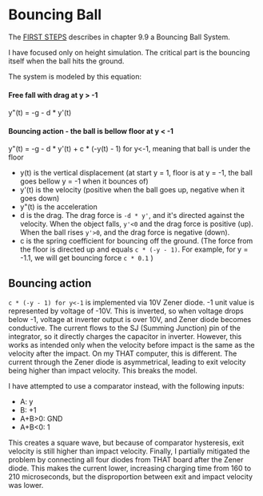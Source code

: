 # Bouncing Ball

The [FIRST STEPS](../THAT_First_Steps.pdf) describes in chapter 9.9 a Bouncing Ball System. 

I have focused only on height simulation. The critical part is the bouncing itself when the ball hits the ground. 

The system is modeled by this equation:

#### Free fall with drag at y > -1
y"(t) = -g - d * y'(t)

#### Bouncing action - the ball is bellow floor at y < -1
y"(t) = -g - d * y'(t) + c * (-y(t) - 1) for y<-1, meaning that ball is under the floor

*  y(t) is the vertical displacement (at start y = 1, floor is at y = -1, the ball goes bellow y = -1 when it bounces of)
*  y'(t) is the velocity (positive when the ball goes up, negative when it goes down)
*  y"(t) is the acceleration
*  d is the drag. The drag force is `-d * y'`, and it's directed against the velocity.  When the object falls, `y'<0` and the drag force is positive (up). When the ball rises `y'>0`, and the drag force is negative (down).
*  c is the spring coefficient for bouncing off the ground. (The force from the floor is directed up and equals  `c * (-y - 1)`. For example, for y = -1.1, we will get bouncing force `c * 0.1` )

## Bouncing action
`c * (-y - 1) for y<-1` is implemented via 10V Zener diode. -1 unit value is represented by voltage of -10V. This is inverted, so when voltage drops below -1, voltage at inverter output is over 10V, and Zener diode becomes conductive. The current flows to the SJ (Summing Junction) pin of the integrator, so it directly charges the capacitor in inverter. However, this works as intended only when the velocity before impact is the same as the velocity after the impact. On my THAT computer, this is different. The current through the Zener diode is asymmetrical, leading to exit velocity being higher than impact velocity. This breaks the model. 

I have attempted to use a comparator instead, with the following inputs:
*  A: y
*  B: +1
*  A+B>0: GND
*  A+B<0: 1

This creates a square wave, but because of comparator hysteresis, exit velocity is still higher than impact velocity. Finally, I partially mitigated the problem by connecting all four diodes from THAT board after the Zener diode. This makes the current lower, increasing charging time from 160 to 210 microseconds, but the disproportion between exit and impact velocity was lower. 
